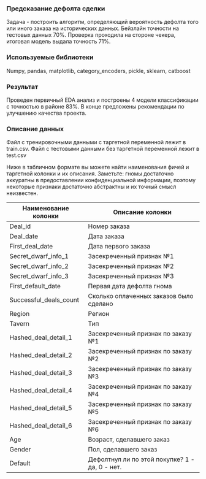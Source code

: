 ### Предсказание дефолта сделки

Задача - построить алгоритм, определяющий вероятность дефолта того или иного заказа на исторических данных. Бейзлайн точности на тестовых данных 70%. Проверка проходила на стороне чекера, итоговая модель выдала точность 71%.

### Используемые библиотеки
Numpy, pandas, matplotlib, category_encoders, pickle, sklearn, catboost

### Результат
Проведен первичный EDA анализ и построены 4 модели классификации с точностью в районе 83%. В конце предложены рекомендации по улучшению качества проекта.

### Описание данных
Файл с тренировочными данными с таргетной переменной лежит в train.csv. Файл с тестовыми данными без таргетной переменной лежит в test.csv

Ниже в табличном формате вы можете найти наименования фичей и таргетной колонки и их описания. Заметьте: гномы достаточно аккуратны в предоставлении конфиденциальной информации, поэтому некоторые признаки достаточно абстрактны и их точный смысл неизвестен.

| Наименование колонки | Описание колонки |
|----------|----------|
| Deal_id   | Номер заказа   |
| Deal_date    | Дата заказа   |
| First_deal_date    | Дата первого заказа   |
| Secret_dwarf_info_1	| Засекреченный признак №1 |
| Secret_dwarf_info_2	| Засекреченный признак №2 |
| Secret_dwarf_info_3	| Засекреченный признак №3 |
| First_default_date | Первая дата дефолта гнома |
| Successful_deals_count | Сколько оплаченных заказов было сделано |
| Region | Регион |
| Tavern | Тип |
| Hashed_deal_detail_1 | Засекреченный признак по заказу №1 |
| Hashed_deal_detail_2 | Засекреченный признак по заказу №2 |
| Hashed_deal_detail_3 | Засекреченный признак по заказу №3 |
| Hashed_deal_detail_4 | Засекреченный признак по заказу №4 |
| Hashed_deal_detail_5 | Засекреченный признак по заказу №5 |
| Hashed_deal_detail_6 | Засекреченный признак по заказу №6 |
| Age | Возраст, сделавшего заказ |
| Gender | Пол, сделавшего заказ |
| Default | Дефолтнул ли по этой покупке? 1 - да, 0 - нет. |
